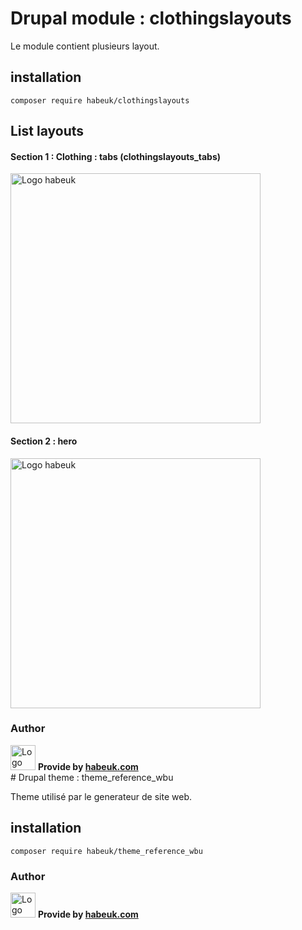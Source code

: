# Drupal module : clothingslayouts

Le module contient plusieurs layout.

## installation

```
composer require habeuk/clothingslayouts
```

## List layouts

#### Section 1 : Clothing : tabs (clothingslayouts_tabs)

<img alt="Logo habeuk" src="./icones/sections/clothingslayouts-tabs.png" height="400px" width="auto">

#### Section 2 : hero

<img alt="Logo habeuk" src="./icones/sections/clothingslayoutshero.png" height="400px" width="auto">

### Author

<div>
<img alt="Logo habeuk" src="https://habeuk.com/sites/default/files/styles/medium/public/2023-08/logo-habeuk.png" height="40px">
<strong> Provide by <a href="https://habeuk.com/" target="_blank"> habeuk.com </a> </strong>
</div>
# Drupal theme : theme_reference_wbu

Theme utilisé par le generateur de site web.

## installation

```
composer require habeuk/theme_reference_wbu
```

### Author

<div>
<img alt="Logo habeuk" src="https://habeuk.com/sites/default/files/styles/medium/public/2023-08/logo-habeuk.png" height="40px">
<strong> Provide by <a href="https://habeuk.com/" target="_blank"> habeuk.com </a> </strong>
</div>
